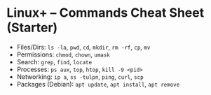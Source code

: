 # Linux+ – Commands Cheat Sheet (Starter)

- Files/Dirs: `ls -la`, `pwd`, `cd`, `mkdir`, `rm -rf`, `cp`, `mv`
- Permissions: `chmod`, `chown`, `umask`
- Search: `grep`, `find`, `locate`
- Processes: `ps aux`, `top`, `htop`, `kill -9 <pid>`
- Networking: `ip a`, `ss -tulpn`, `ping`, `curl`, `scp`
- Packages (Debian): `apt update`, `apt install`, `apt remove`
